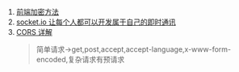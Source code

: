1. [前端加密方法](https://juejin.im/entry/5bc93545e51d450e5f3dceff?utm_source=gold_browser_extension)
2. [socket.io 让每个人都可以开发属于自己的即时通讯](https://juejin.im/post/5bce886af265da0ac07c8ef8?utm_source=gold_browser_extension)
3. [CORS 详解](https://segmentfault.com/a/1190000016327385)
   > 简单请求->get,post,accept,accept-language,x-www-form-encoded,复杂请求有预请求
